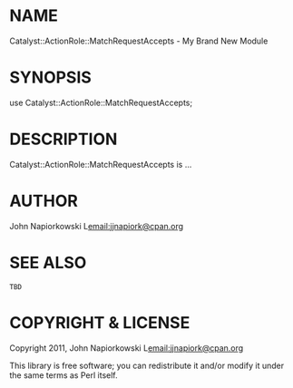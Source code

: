 # NAME

Catalyst::ActionRole::MatchRequestAccepts - My Brand New Module

# SYNOPSIS

  use Catalyst::ActionRole::MatchRequestAccepts;

# DESCRIPTION

Catalyst::ActionRole::MatchRequestAccepts is ...

# AUTHOR

John Napiorkowski L<email:jjnapiork@cpan.org>

# SEE ALSO

    TBD

# COPYRIGHT & LICENSE

Copyright 2011, John Napiorkowski L<email:jjnapiork@cpan.org> 

This library is free software; you can redistribute it and/or modify
it under the same terms as Perl itself.